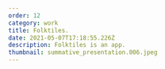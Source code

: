 ```yaml
---
order: 12
category: work
title: Folktiles.
date: 2021-05-07T17:18:55.226Z
description: Folktiles is an app.
thumbnail: summative_presentation.006.jpeg
---
```

